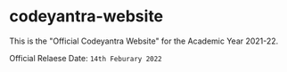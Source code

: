 # codeyantra-website
This is the "Official Codeyantra Website" for the Academic Year 2021-22. 



Official Relaese Date: `14th Feburary 2022`

